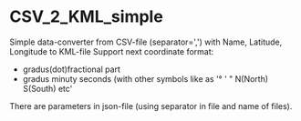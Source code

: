 # CSV_2_KML_simple
Simple data-converter from CSV-file (separator=',') with Name, Latitude, Longitude to KML-file
Support next coordinate format:
  - gradus(dot)fractional part
  - gradus minutу seconds (with other symbols like as '° ' " N(North) S(South) etc'

There are parameters in json-file (using separator in file and name of files).

